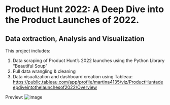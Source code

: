 # Product Hunt 2022: A Deep Dive into the Product Launches of 2022. 
## Data extraction, Analysis and Visualization

This project includes:

1. Data scraping of Product Hunt’s 2022 launches using the Python Library “Beautiful Soup”
2. Full data wrangling & cleaning 
3. Data visualization and dashboard creation using Tableau: https://public.tableau.com/app/profile/martina4135/viz/ProductHuntadeepdiveintothelaunchesof2022/Overview

Preview:
![image](https://user-images.githubusercontent.com/91551080/211212701-da14b2e9-22c7-4ad1-ba5c-ec6c35578c71.png)

